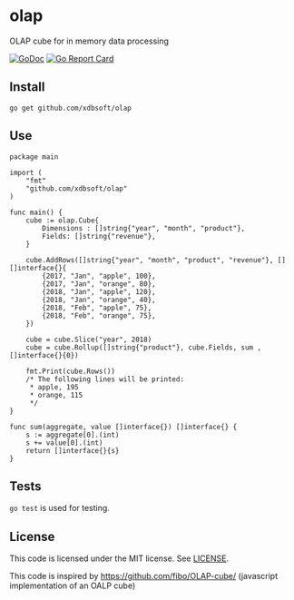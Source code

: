 # olap
OLAP cube for in memory data processing

[![GoDoc](https://godoc.org/github.com/xdbsoft/olap?status.svg)](https://godoc.org/github.com/xdbsoft/olap)
[![Go Report Card](https://goreportcard.com/badge/github.com/xdbsoft/olap)](https://goreportcard.com/report/github.com/xdbsoft/olap)

## Install

	go get github.com/xdbsoft/olap

## Use

    package main

    import (
        "fmt"
        "github.com/xdbsoft/olap"
    )
		
    func main() {
        cube := olap.Cube{
            Dimensions : []string{"year", "month", "product"},
            Fields: []string{"revenue"},
        }
    
        cube.AddRows([]string{"year", "month", "product", "revenue"}, [][]interface{}{
            {2017, "Jan", "apple", 100},
            {2017, "Jan", "orange", 80},
            {2018, "Jan", "apple", 120},
            {2018, "Jan", "orange", 40},
            {2018, "Feb", "apple", 75},
            {2018, "Feb", "orange", 75},
        })
    
        cube = cube.Slice("year", 2018)
        cube = cube.Rollup([]string{"product"}, cube.Fields, sum ,[]interface{}{0})

        fmt.Print(cube.Rows())
        /* The following lines will be printed:
         * apple, 195
         * orange, 115
         */
    }
  
    func sum(aggregate, value []interface{}) []interface{} {
        s := aggregate[0].(int)
        s += value[0].(int)
        return []interface{}{s}
    }


## Tests

`go test` is used for testing.


## License

This code is licensed under the MIT license. See [LICENSE](https://github.com/xdbsoft/olap/blob/master/LICENSE).

This code is inspired by https://github.com/fibo/OLAP-cube/ (javascript implementation of an OALP cube)

